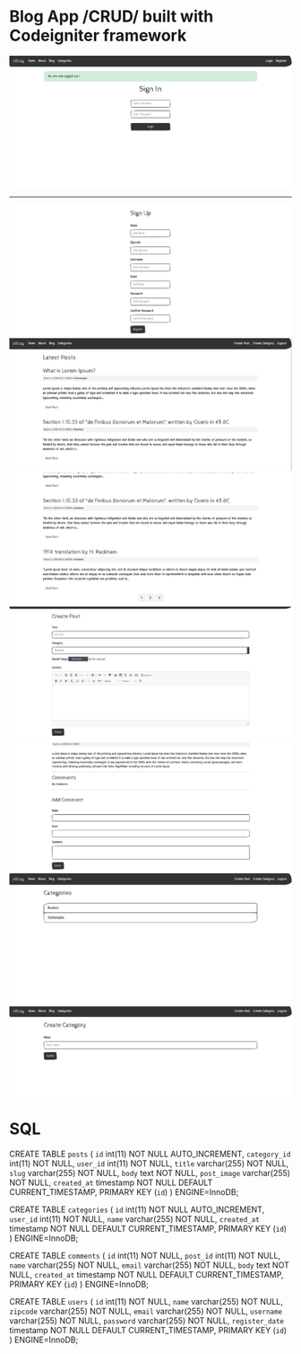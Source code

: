 <h1>Blog App /CRUD/ built with Codeigniter framework</h1>

<p align="center">
  <img src ="screenshots/login.png" />
  <br>
  <hr>
  <img src ="screenshots/register.png" />
  <br>
  <img src ="screenshots/posts.png" />
  <br>
  <img src ="screenshots/pagination.png" />
  <br>
  <img src ="screenshots/create.png" />
  <br>
  <img src ="screenshots/comments.png" />
  <br>
  <img src ="screenshots/categories.png" />
  <br>
  <img src ="screenshots/category.png" />
</p>


<h1>SQL</h1>

CREATE TABLE `posts` (
  `id` int(11) NOT NULL AUTO_INCREMENT,
  `category_id` int(11) NOT NULL,
  `user_id` int(11) NOT NULL,
  `title` varchar(255) NOT NULL,
  `slug` varchar(255) NOT NULL,
  `body` text NOT NULL,
  `post_image` varchar(255) NOT NULL,
  `created_at` timestamp NOT NULL DEFAULT CURRENT_TIMESTAMP,
  PRIMARY KEY (`id`)
) ENGINE=InnoDB;


CREATE TABLE `categories` (
  `id` int(11) NOT NULL AUTO_INCREMENT,
  `user_id` int(11) NOT NULL,
  `name` varchar(255) NOT NULL,
  `created_at` timestamp NOT NULL DEFAULT CURRENT_TIMESTAMP,
  PRIMARY KEY (`id`)
) ENGINE=InnoDB;

CREATE TABLE `comments` (
  `id` int(11) NOT NULL,
  `post_id` int(11) NOT NULL,
  `name` varchar(255) NOT NULL,
  `email` varchar(255) NOT NULL,
  `body` text NOT NULL,
  `created_at` timestamp NOT NULL DEFAULT CURRENT_TIMESTAMP,
  PRIMARY KEY (`id`)
) ENGINE=InnoDB;

CREATE TABLE `users` (
  `id` int(11) NOT NULL,
  `name` varchar(255) NOT NULL,
  `zipcode` varchar(255) NOT NULL,
  `email` varchar(255) NOT NULL,
  `username` varchar(255) NOT NULL,
  `password` varchar(255) NOT NULL,
  `register_date` timestamp NOT NULL DEFAULT CURRENT_TIMESTAMP,
  PRIMARY KEY (`id`)
) ENGINE=InnoDB;

